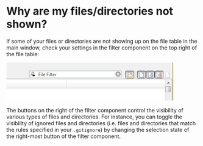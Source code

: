 # Why are my files/directories not shown?

If some of your files or directories are not showing up on the file
table in the main window, check your settings in the filter component on
the top right of the file table:

![](attachments/24871120/24871121.png)

The buttons on the right of the filter component control the visibility
of various types of files and directories. For instance, you can toggle
the visibility of ignored files and directories (i.e. files and
directories that match the rules specified in your `.gitignore`) by
changing the selection state of the right-most button of the filter
component.


